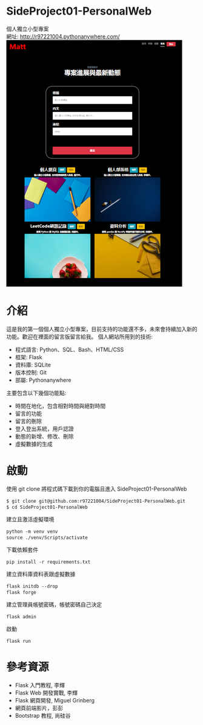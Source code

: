 # SideProject01-PersonalWeb
個人獨立小型專案<br>
網址: <a href='http://r97221004.pythonanywhere.com/'>http://r97221004.pythonanywhere.com/</a> <br>
<img src="https://github.com/r97221004/SideProject01-PersonalWeb/blob/master/PersonalWeb/static/git.PNG"></img>

# 介紹
這是我的第一個個人獨立小型專案，目前支持的功能還不多，未來會持續加入新的功能。歡迎在裡面的留言版留言給我。
個人網站所用到的技術:
<ul>
  <li>程式語言: Python、SQL、Bash、HTML/CSS</li>
  <li>框架: Flask</li>
  <li>資料庫: SQLite</li>
  <li>版本控制: Git</li>
  <li>部屬: Pythonanywhere</li>
</ul>
主要包含以下幾個功能點:
<ul>
  <li>時間在地化，包含相對時間與絕對時間</li>
  <li>留言的功能</li>
  <li>留言的刪除</li>
  <li>登入登出系統，用戶認證</li>
  <li>動態的新增、修改、刪除</li>
  <li>虛擬數據的生成</li>
</ul>

# 啟動
使用 git clone 將程式碼下載到你的電腦且進入 SideProject01-PersonalWeb
```
$ git clone git@github.com:r97221004/SideProject01-PersonalWeb.git
$ cd SideProject01-PersonalWeb
```
建立且激活虛擬環境
```
python -m venv venv
source ./venv/Scripts/activate
```
下載依賴套件
```
pip install -r requirements.txt
```
建立資料庫資料表跟虛擬數據
```
flask initdb --drop
flask forge
```
建立管理員帳號密碼，帳號密碼自己決定
```
flask admin
```
啟動
```
flask run
```
# 參考資源
<ul>
  <li>Flask 入門教程, 李輝</li>
  <li>Flask Web 開發實戰, 李輝</li>
  <li>Flask 網頁開發, Miguel Grinberg</li>
  <li>網頁前端影片，彭彭</li>
  <li>Bootstrap 教程, 尚硅谷</li>
</ul>
